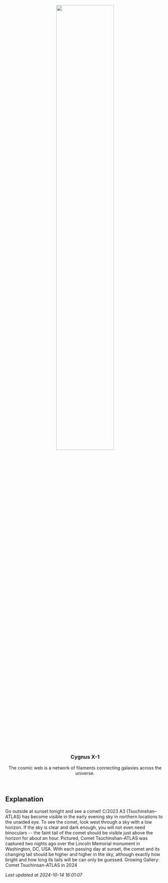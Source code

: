 <p align='center'>
    <img src='https://apod.nasa.gov/apod/image/2410/CometA3Dc_Gilmore_1080.jpg' width='60%' />
    <h3 align="center">Cygnus X-1</h3>
    <p align="center">The cosmic web is a network of filaments connecting galaxies across the universe.</p>
</p>
<br/>

Explanation
--
Go outside at sunset tonight and see a comet!  C/2023 A3 (Tsuchinshan–ATLAS) has become visible in the early evening sky in northern locations to the unaided eye. To see the comet, look west through a sky with a low horizon. If the sky is clear and dark enough, you will not even need binoculars -- the faint tail of the comet should be visible just above the horizon for about an hour.  Pictured, Comet Tsuchinshan-ATLAS was captured two nights ago over the Lincoln Memorial monument in Washington, DC, USA.  With each passing day at sunset, the comet and its changing tail should be higher and higher in the sky, although exactly how bright and how long its tails will be can only be guessed.   Growing Gallery: Comet Tsuchinsan-ATLAS in 2024


*Last updated at 2024-10-14 16:01:07*
